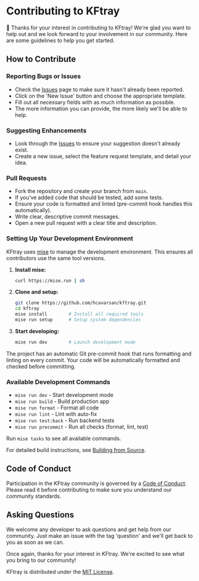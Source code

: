 # Contributing to KFtray

👋 Thanks for your interest in contributing to KFtray! We're glad you want to help out and we look forward to your involvement in our community. Here are some guidelines to help you get started.

## How to Contribute

### Reporting Bugs or Issues

- Check the [Issues](https://github.com/hcavarsan/kftray/issues) page to make sure it hasn't already been reported.
- Click on the 'New Issue' button and choose the appropriate template.
- Fill out all necessary fields with as much information as possible.
- The more information you can provide, the more likely we'll be able to help.

### Suggesting Enhancements

- Look through the [Issues](https://github.com/hcavarsan/kftray/issues) to ensure your suggestion doesn't already exist.
- Create a new issue, select the feature request template, and detail your idea.

### Pull Requests

- Fork the repository and create your branch from `main`.
- If you've added code that should be tested, add some tests.
- Ensure your code is formatted and linted (pre-commit hook handles this automatically).
- Write clear, descriptive commit messages.
- Open a new pull request with a clear title and description.

### Setting Up Your Development Environment

KFtray uses [mise](https://mise.jdx.dev) to manage the development environment. This ensures all contributors use the same tool versions.

1. **Install mise:**
   ```bash
   curl https://mise.run | sh
   ```

2. **Clone and setup:**
   ```bash
   git clone https://github.com/hcavarsan/kftray.git
   cd kftray
   mise install        # Install all required tools
   mise run setup      # Setup system dependencies
   ```

3. **Start developing:**
   ```bash
   mise run dev        # Launch development mode
   ```

The project has an automatic Git pre-commit hook that runs formatting and linting on every commit. Your code will be automatically formatted and checked before committing.

### Available Development Commands

- `mise run dev` - Start development mode
- `mise run build` - Build production app
- `mise run format` - Format all code
- `mise run lint` - Lint with auto-fix
- `mise run test:back` - Run backend tests
- `mise run precommit` - Run all checks (format, lint, test)

Run `mise tasks` to see all available commands.

For detailed build instructions, see [Building from Source](docs/kftray/BUILD.md).

## Code of Conduct

Participation in the KFtray community is governed by a [Code of Conduct](CODE_OF_CONDUCT.md). Please read it before contributing to make sure you understand our community standards.

## Asking Questions

We welcome any developer to ask questions and get help from our community. Just make an issue with the tag 'question' and we'll get back to you as soon as we can.

Once again, thanks for your interest in KFtray. We're excited to see what you bring to our community!

KFtray is distributed under the [MIT License](LICENSE.md).
